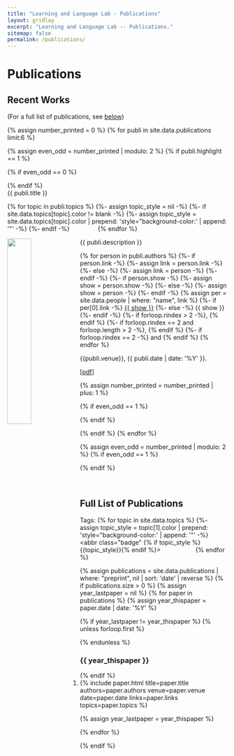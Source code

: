 ```yaml
---
title: "Learning and Language Lab - Publications"
layout: gridlay
excerpt: "Learning and Language Lab -- Publications."
sitemap: false
permalink: /publications/
---
```



# Publications

## Recent Works

(For a full list of publications, see [below](#full-list-of-publications))

{% assign number_printed = 0 %}
{% for publi in site.data.publications limit:6 %}

{% assign even_odd = number_printed | modulo: 2 %}
{% if publi.highlight == 1 %}

{% if even_odd == 0 %}
<div class="row">
{% endif %}

<div class="col-sm-6 clearfix">
 <div class="well">
  <pubtit>{{ publi.title }}</pubtit>
  <p>
  {% for topic in publi.topics %}
  {%- assign topic_style = nil -%}
  {%- if site.data.topics[topic].color != blank -%}
    {%- assign topic_style = site.data.topics[topic].color | prepend: 'style="background-color:' | append: '"' -%}
  {%- endif -%}
  <abbr class="badge" {% if topic_style %}{{topic_style}}{% endif %}><a href="/topicwise_publications#{{site.data.topics[topic].url}}" style="color:#FFFF">{{topic}}</a></abbr>
  {% endfor %}
  </p>
  <img src="{{ site.url }}{{ site.baseurl }}/images/pubpic/{{ publi.image }}" class="img-responsive" width="33%" style="float: left" />
  <p>{{ publi.description }}</p>
  <p>
    {% for person in publi.authors %}
      {%- if person.link -%}
        {%- assign link = person.link -%}
      {%- else -%}
        {%- assign link = person -%}
      {%- endif -%}
      {%- if person.show -%}
        {%- assign show = person.show -%}
      {%- else -%}
        {%- assign show = person -%}
      {%- endif -%}
      {% assign per = site.data.people | where: "name", link %}
      {%- if per[0].link -%}
        <a href="{{ per[0].link | datapage_url: 'people' }}">{{ show }}</a>
      {%- else -%}
        {{ show }}
      {%- endif -%}
      {%- if forloop.rindex > 2 -%}, {% endif %}
      {%- if forloop.rindex == 2 and forloop.length > 2 -%}, {% endif %}
      {%- if forloop.rindex == 2 -%}&nbsp;and {% endif %}
    {% endfor %}
  </p>
  <p>{{publi.venue}}, {{ publi.date | date: '%Y' }}.<br></p>
  <p>[<a href="{{ publi.links.pdf }}">pdf</a>]</p>
 </div>
</div>

{% assign number_printed = number_printed | plus: 1 %}

{% if even_odd == 1 %}
</div>
{% endif %}

{% endif %}
{% endfor %}

{% assign even_odd = number_printed | modulo: 2 %}
{% if even_odd == 1 %}
</div>
{% endif %}

<p> &nbsp; </p>

## Full List of Publications

Tags:
{% for topic in site.data.topics %}
{%- assign topic_style = topic[1].color | prepend: 'style="background-color:' | append: '"' -%}
<abbr class="badge" {% if topic_style %}{{topic_style}}{% endif %}><a href="/topicwise_publications#{{topic[1].url}}" style="color:#FFFF">{{topic[0]}}</a></abbr>
{% endfor %}

{% assign publications = site.data.publications | where: "preprint", nil | sort: 'date' | reverse %}
{% if publications.size > 0 %}
{% assign year_lastpaper = nil %}
{% for paper in publications %}
  {% assign year_thispaper = paper.date | date: '%Y' %}

  {% if year_lastpaper != year_thispaper %}
  {% unless forloop.first %}
  </ol>
  {% endunless %}
  <h3>{{ year_thispaper }}</h3>
  <ol reversed start="{{ forloop.rindex }}">
  {% endif %}

  <li>
    {% include paper.html
        title=paper.title
        authors=paper.authors
        venue=paper.venue
        date=paper.date
        links=paper.links
        topics=paper.topics
    %}
  </li>

  {% assign year_lastpaper = year_thispaper %}

{% endfor %}
</ol>
{% endif %}

